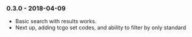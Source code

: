 ### 0.3.0 - 2018-04-09
* Basic search with results works.
* Next up, adding tcgo set codes, and ability to filter by only standard